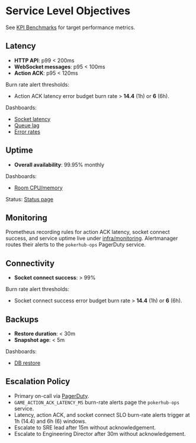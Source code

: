 # Service Level Objectives

See [KPI Benchmarks](./kpi-benchmarks.md) for target performance metrics.

## Latency
- **HTTP API**: p99 < 200ms
- **WebSocket messages**: p95 < 100ms
- **Action ACK**: p95 < 120ms

Burn rate alert thresholds:
- Action ACK latency error budget burn rate > **14.4** (1h) or **6** (6h).

Dashboards:
- [Socket latency](https://grafana.pokerhub.example.com/d/socket-latency)
- [Queue lag](https://grafana.pokerhub.example.com/d/queue-lag)
- [Error rates](https://grafana.pokerhub.example.com/d/error-rates)

## Uptime
- **Overall availability**: 99.95% monthly

Dashboards:
- [Room CPU/memory](https://grafana.pokerhub.example.com/d/room-resources)

Status: [Status page](https://status.pokerhub.example.com)

## Monitoring
Prometheus recording rules for action ACK latency, socket connect success, and service uptime live under [infra/monitoring](../infra/monitoring).
Alertmanager routes their alerts to the `pokerhub-ops` PagerDuty service.

## Connectivity
- **Socket connect success**: > 99%

Burn rate alert thresholds:
- Socket connect success error budget burn rate > **14.4** (1h) or **6** (6h).

## Backups
- **Restore duration**: < 30m
- **Snapshot age**: < 5m

Dashboards:
- [DB restore](https://grafana.pokerhub.example.com/d/db-restore)

## Escalation Policy
- Primary on-call via [PagerDuty](https://pagerduty.com/services/pokerhub-sre).
- `GAME_ACTION_ACK_LATENCY_MS` burn-rate alerts page the `pokerhub-ops` service.
- Latency, action ACK, and socket connect SLO burn-rate alerts trigger at 1h (14.4) and 6h (6) windows.
- Escalate to SRE lead after 15m without acknowledgement.
- Escalate to Engineering Director after 30m without acknowledgement.
